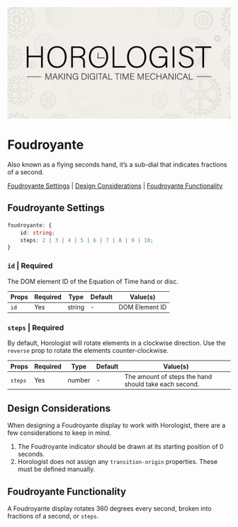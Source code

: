 <p align="center">
  <img src="/assets/horologist-repo-image.jpg" alt="Horologist Logo - Making digital time mechanical" />
</p>

# Foudroyante

Also known as a flying seconds hand, it’s a sub-dial that indicates fractions of a second.

[Foudroyante Settings](#foudroyante-settings) | [Design Considerations](#design-considerations) |
[Foudroyante Functionality](#foudroyante-functionality)

## Foudroyante Settings

```ts
foudroyante: {
    id: string;
    steps: 2 | 3 | 4 | 5 | 6 | 7 | 8 | 9 | 10;
}
```

### `id` | Required

The DOM element ID of the Equation of Time hand or disc.

| Props | Required | Type   | Default | Value(s)       |
| ----- | -------- | ------ | ------- | -------------- |
| `id`  | Yes      | string | -       | DOM Element ID |

### `steps` | Required

By default, Horologist will rotate elements in a clockwise direction. Use the `reverse` prop to
rotate the elements counter-clockwise.

| Props   | Required | Type   | Default | Value(s)                                              |
| ------- | -------- | ------ | ------- | ----------------------------------------------------- |
| `steps` | Yes      | number | -       | The amount of steps the hand should take each second. |

## Design Considerations

When designing a Foudroyante display to work with Horologist, there are a few considerations to keep
in mind.

1. The Foudroyante indicator should be drawn at its starting position of 0 seconds.
2. Horologist does not assign any `transition-origin` properties. These must be defined manually.

## Foudroyante Functionality

A Foudroyante display rotates 360 degrees every second, broken into fractions of a second, or
`steps`.
